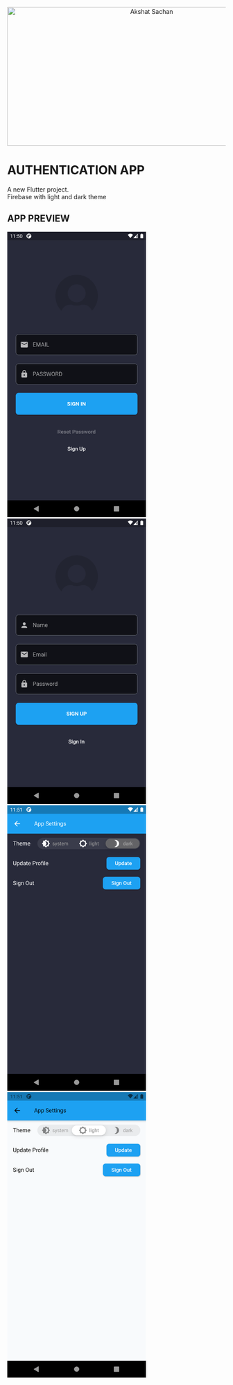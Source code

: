 <p align="center">
  <img align= "center" src="https://drive.google.com/uc?export=view&id=1WgZHCHX8LbjJODPuKHmz_QgTqYGi50Yo" style=" align: center ; width: 650px;  height: 320px"  title="Akshat Sachan" />
  
</p>

# AUTHENTICATION APP

A new Flutter project. <br>
Firebase with light and dark theme <br>

## APP PREVIEW
<p>
 <img src="./assets/images/s1.png" width= "320" alt="accessibility text">
<img src="./assets/images/s2.png" width= "320" alt="accessibility text">
<img src="./assets/images/s3.png" width= "320" alt="accessibility text">
<img src="./assets/images/s4.png" width= "320" alt="accessibility text">
</p>

